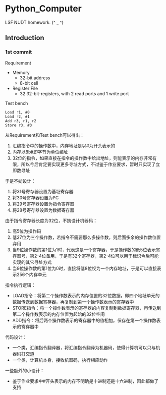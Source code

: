 # Python_Computer
LSF NUDT homework. (^ _ ^)

## Introduction

### 1st commit

Requirement

 - Memory
    - 32-bit address
    - 8-bit cell
 - Register File
    - 32 32-bit-registers, with 2 read ports and 1 write port

Test bench

```
Load r1, #0
Load r2, #1
Add r3, r1, r2
Store r3, #3
```

从Requirement和Test bench可以得出：

1. 汇编指令中的操作数中，内存地址是以#为开头表示的
2. 内存以8bit即字节为单位编址
3. 32位的指令，如果直接在指令的操作数中给出地址，则能表示的内存非常有限，所以今后肯定要实现更多寻址方式，不过鉴于作业要求，暂时只实现了立即数寻址

于是不妨设计：

1. 将31号寄存器设置为基址寄存器
2. 将30号寄存器设置为PC
3. 将29号寄存器设置为指令寄存器
4. 将28号寄存器设置为数据寄存器

由于指令寄存器长度为32位，不妨设计机器码：

1. 高5位为操作码
2. 低27位为三个操作数，若指令不需要那么多操作数，则后面多余的操作数位置弃用
3. 当9位操作数的第1位为1时，代表这是一个寄存器，于是操作数的低5位表示寄存器号，第2-4位备用，于是有32个寄存器，第2-4位可以用于标识今后可能实现的其它寻址方式
4. 当9位操作数的第1位为0时，直接将低8位视为一个内存地址，于是可以直接表示256个内存单元

指令执行逻辑：

- LOAD指令：将第二个操作数表示的内存位置的32位数据，即四个地址单元的数据传送到数据寄存器，再复制到第一个操作数表示的寄存器中
- STORE指令：将一个操作数表示的寄存器的内容复制到数据寄存器，再传送到第二个操作数表示的内存位置为起始的32位空间
- ADD指令：将后两个操作数表示的寄存器中的值相加，保存在第一个操作数表示的寄存器中

代码设计：

- 一个类，汇编指令翻译器，将汇编指令翻译为机器码，使得计算机可以只与机器码打交道
- 一个类，计算机本身，接收机器码，执行相应动作

一些额外的小设计：

- 鉴于作业要求中#开头表示的内存不明确是十进制还是十六进制，因此都做了支持
